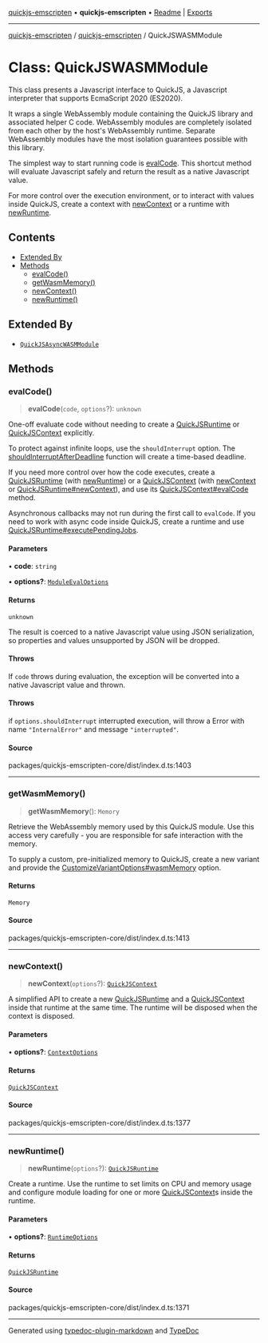 [quickjs-emscripten](../../packages.md) • **quickjs-emscripten** • [Readme](../README.md) \| [Exports](../exports.md)

***

[quickjs-emscripten](../../packages.md) / [quickjs-emscripten](../exports.md) / QuickJSWASMModule

# Class: QuickJSWASMModule

This class presents a Javascript interface to QuickJS, a Javascript interpreter
that supports EcmaScript 2020 (ES2020).

It wraps a single WebAssembly module containing the QuickJS library and
associated helper C code. WebAssembly modules are completely isolated from
each other by the host's WebAssembly runtime. Separate WebAssembly modules
have the most isolation guarantees possible with this library.

The simplest way to start running code is [evalCode](QuickJSWASMModule.md#evalcode). This shortcut
method will evaluate Javascript safely and return the result as a native
Javascript value.

For more control over the execution environment, or to interact with values
inside QuickJS, create a context with [newContext](QuickJSWASMModule.md#newcontext) or a runtime with
[newRuntime](QuickJSWASMModule.md#newruntime).

## Contents

- [Extended By](QuickJSWASMModule.md#extended-by)
- [Methods](QuickJSWASMModule.md#methods)
  - [evalCode()](QuickJSWASMModule.md#evalcode)
  - [getWasmMemory()](QuickJSWASMModule.md#getwasmmemory)
  - [newContext()](QuickJSWASMModule.md#newcontext)
  - [newRuntime()](QuickJSWASMModule.md#newruntime)

## Extended By

- [`QuickJSAsyncWASMModule`](QuickJSAsyncWASMModule.md)

## Methods

### evalCode()

> **evalCode**(`code`, `options`?): `unknown`

One-off evaluate code without needing to create a [QuickJSRuntime](QuickJSRuntime.md) or
[QuickJSContext](QuickJSContext.md) explicitly.

To protect against infinite loops, use the `shouldInterrupt` option. The
[shouldInterruptAfterDeadline](../exports.md#shouldinterruptafterdeadline) function will create a time-based deadline.

If you need more control over how the code executes, create a
[QuickJSRuntime](QuickJSRuntime.md) (with [newRuntime](QuickJSWASMModule.md#newruntime)) or a [QuickJSContext](QuickJSContext.md) (with
[newContext](QuickJSWASMModule.md#newcontext) or [QuickJSRuntime#newContext](QuickJSRuntime.md#newcontext)), and use its
[QuickJSContext#evalCode](QuickJSContext.md#evalcode) method.

Asynchronous callbacks may not run during the first call to `evalCode`. If
you need to work with async code inside QuickJS, create a runtime and use
[QuickJSRuntime#executePendingJobs](QuickJSRuntime.md#executependingjobs).

#### Parameters

• **code**: `string`

• **options?**: [`ModuleEvalOptions`](../interfaces/ModuleEvalOptions.md)

#### Returns

`unknown`

The result is coerced to a native Javascript value using JSON
serialization, so properties and values unsupported by JSON will be dropped.

#### Throws

If `code` throws during evaluation, the exception will be
converted into a native Javascript value and thrown.

#### Throws

if `options.shouldInterrupt` interrupted execution, will throw a Error
with name `"InternalError"` and  message `"interrupted"`.

#### Source

packages/quickjs-emscripten-core/dist/index.d.ts:1403

***

### getWasmMemory()

> **getWasmMemory**(): `Memory`

Retrieve the WebAssembly memory used by this QuickJS module.
Use this access very carefully - you are responsible for safe interaction with the memory.

To supply a custom, pre-initialized memory to QuickJS, create a new variant
and provide the [CustomizeVariantOptions#wasmMemory](../interfaces/CustomizeVariantOptions.md#wasmmemory) option.

#### Returns

`Memory`

#### Source

packages/quickjs-emscripten-core/dist/index.d.ts:1413

***

### newContext()

> **newContext**(`options`?): [`QuickJSContext`](QuickJSContext.md)

A simplified API to create a new [QuickJSRuntime](QuickJSRuntime.md) and a
[QuickJSContext](QuickJSContext.md) inside that runtime at the same time. The runtime will
be disposed when the context is disposed.

#### Parameters

• **options?**: [`ContextOptions`](../interfaces/ContextOptions.md)

#### Returns

[`QuickJSContext`](QuickJSContext.md)

#### Source

packages/quickjs-emscripten-core/dist/index.d.ts:1377

***

### newRuntime()

> **newRuntime**(`options`?): [`QuickJSRuntime`](QuickJSRuntime.md)

Create a runtime.
Use the runtime to set limits on CPU and memory usage and configure module
loading for one or more [QuickJSContext](QuickJSContext.md)s inside the runtime.

#### Parameters

• **options?**: [`RuntimeOptions`](../interfaces/RuntimeOptions.md)

#### Returns

[`QuickJSRuntime`](QuickJSRuntime.md)

#### Source

packages/quickjs-emscripten-core/dist/index.d.ts:1371

***

Generated using [typedoc-plugin-markdown](https://www.npmjs.com/package/typedoc-plugin-markdown) and [TypeDoc](https://typedoc.org/)
